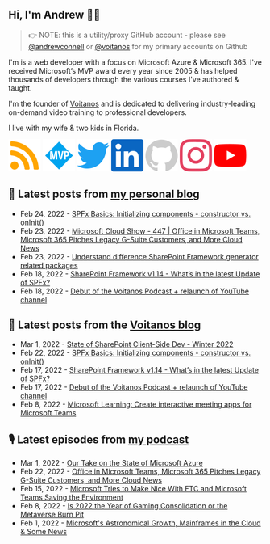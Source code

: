 ## Hi, I'm Andrew 👋🏼

> 👉 NOTE: this is a utility/proxy GitHub account - please see [@andrewconnell](/andrewconnell) or [@voitanos](/voitanos) for my primary accounts on Github

I'm is a web developer with a focus on Microsoft Azure & Microsoft 365. I've received Microsoft’s MVP award every year since 2005 & has helped thousands of developers through the various courses I've authored & taught.

I'm the founder of [Voitanos](https://www.voitanos.io) and is dedicated to delivering industry-leading on-demand video training to professional developers.

I live with my wife & two kids in Florida.

[![](./images/rss.svg)](https://www.andrewconnell.com)
[![](./images/mvp.svg)](https://mvp.microsoft.com/en-us/PublicProfile/21083?fullName=Andrew%20Connell)
[![](./images/twitter.svg)](https://www.twitter.com/andrewconnell)
[![](./images/linkedin.svg)](https://www.linkedin.com/in/andrewconnell)
[![](./images/github.svg)](https://www.github.com/andrewconnell)
[![](./images/instagram.svg)](https://www.instagram.com/andrewconnell1)
[![](./images/youtube.svg)](https://www.youtube.com/user/jaconnell)

## 📘 Latest posts from [my personal blog](https://www.andrewconnell.com)
<!-- MYBLOG-POST-LIST:START -->
- Feb 24, 2022 - [SPFx Basics: Initializing components - constructor vs. onInit&lpar;&rpar;](https://www.andrewconnell.com/blog/initialize-sharepoint-framework-components-constructor-oninit/)
- Feb 23, 2022 - [Microsoft Cloud Show - 447 | Office in Microsoft Teams, Microsoft 365 Pitches Legacy G-Suite Customers, and More Cloud News](https://www.andrewconnell.com/blog/mscloudshow-447-office-in-microsoft-teams-microsoft-365-pitches-legacy-g-suite-customer-and-more-cloud-news/)
- Feb 23, 2022 - [Understand difference SharePoint Framework generator related packages](https://www.andrewconnell.com/blog/understand-difference-sharepoint-framework-generator-library-packages/)
- Feb 18, 2022 - [SharePoint Framework v1.14 - What’s in the latest Update of SPFx?](https://www.andrewconnell.com/blog/sharepoint-framework-v1-14-whats-in-latest-update-of-spfx/)
- Feb 18, 2022 - [Debut of the Voitanos Podcast + relaunch of YouTube channel](https://www.andrewconnell.com/blog/debut-voitanos-podcast-voitanos-tv-youtube-channel/)<!-- MYBLOG-POST-LIST:END -->

## 📙 Latest posts from the [Voitanos blog](https://www.voitanos.io/blog)
<!-- VOITANOSBLOG-POST-LIST:START -->
- Mar 1, 2022 - [State of SharePoint Client-Side Dev - Winter 2022](https://www.voitanos.io/blog/state-of-sharepoint-client-side-dev-2022-march/)
- Feb 22, 2022 - [SPFx Basics: Initializing components - constructor vs. onInit&lpar;&rpar;](https://www.voitanos.io/blog/initialize-sharepoint-framework-components-constructor-oninit/)
- Feb 17, 2022 - [SharePoint Framework v1.14 - What’s in the latest Update of SPFx?](https://www.voitanos.io/blog/sharepoint-framework-v1-14-whats-in-latest-update-of-spfx/)
- Feb 17, 2022 - [Debut of the Voitanos Podcast + relaunch of YouTube channel](https://www.voitanos.io/blog/debut-voitanos-podcast-voitanos-tv-youtube-channel/)
- Feb 8, 2022 - [Microsoft Learning: Create interactive meeting apps for Microsoft Teams](https://www.voitanos.io/blog/mslearning-msteams-meetings-apps/)<!-- VOITANOSBLOG-POST-LIST:END -->

## 🎙 Latest episodes from [my podcast](https://www.microsoftcloudshow.com)
<!-- MSCLOUDSHOWBLOG-POST-LIST:START -->
- Mar 1, 2022 - [Our Take on the State of Microsoft Azure](https://www.microsoftcloudshow.com/podcast/Episodes/448-our-take-on-the-state-of-microsoft-azure/)
- Feb 22, 2022 - [Office in Microsoft Teams, Microsoft 365 Pitches Legacy G-Suite Customers, and More Cloud News](https://www.microsoftcloudshow.com/podcast/Episodes/447-office-in-microsoft-teams-microsoft-365-pitches-legacy-g-suite-customer-and-more-cloud-news/)
- Feb 15, 2022 - [Microsoft Tries to Make Nice With FTC and Microsoft Teams Saving the Environment](https://www.microsoftcloudshow.com/podcast/Episodes/446-microsoft-try-to-make-nice-with-ftc-and-teams-saving-the-environment/)
- Feb 8, 2022 - [Is 2022 the Year of Gaming Consolidation or the Metaverse Burn Pit](https://www.microsoftcloudshow.com/podcast/Episodes/445-is-2022-the-year-of-gaming-consolidation-or-the-metaverse-burn-pit/)
- Feb 1, 2022 - [Microsoft&#39;s Astronomical Growth, Mainframes in the Cloud &amp; Some News](https://www.microsoftcloudshow.com/podcast/Episodes/444-microsofts-astronomical-growth-mainframes-in-the-cloud-some-news/)<!-- MSCLOUDSHOWBLOG-POST-LIST:END -->
